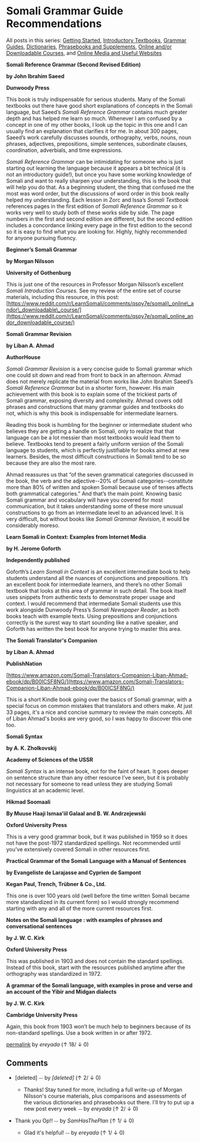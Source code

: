 # Somali Grammar Guide Recommendations

All posts in this series: [Getting Started](https://www.reddit.com/r/LearnSomali/comments/qdnyom/imo_the_best_advice_on_starting_to_learn_somali/), [Introductory Textbooks](https://www.reddit.com/r/LearnSomali/comments/qdo41c/somali_introductory_textbook_recommendations/), [Grammar Guides](https://www.reddit.com/r/LearnSomali/comments/qdt9v0/somali_grammar_guide_recommendations/), [Dictionaries](https://www.reddit.com/r/LearnSomali/comments/qipldz/somali_dictionary_recommendations/), [Phrasebooks and Supplements](https://www.reddit.com/r/LearnSomali/comments/qnobor/somali_phrasebook_and_supplemental_resource/), [Online and/or Downloadable Courses](https://www.reddit.com/r/LearnSomali/comments/qspy7e/somali_online_andor_downloadable_course/), and [Online Media and Useful Websites](https://www.reddit.com/r/LearnSomali/comments/qxkazs/somali_online_media_and_useful_website/)



**Somali Reference Grammar (Second Revised Edition)**

**by John Ibrahim Saeed**

**Dunwoody Press**

This book is truly indispensable for serious students. Many of the Somali textbooks out there have good short explanations of concepts in the Somali language, but Saeed’s *Somali Reference Grammar* contains much greater depth and has helped me learn so much. Whenever I am confused by a concept in one of my other books, I look up the topic in this one and I can usually find an explanation that clarifies it for me. In about 300 pages, Saeed’s work carefully discusses sounds, orthography, verbs, nouns, noun phrases, adjectives, prepositions, simple sentences, subordinate clauses, coordination, adverbials, and time expressions.

*Somali Reference Grammar* can be intimidating for someone who is just starting out learning the language because it appears a bit technical (it is not an introductory guide!), but once you have some working knowledge of Somali and want to really sharpen your understanding, this is the book that will help you do that. As a beginning student, the thing that confused me the most was word order, but the discussions of word order in this book really helped my understanding. Each lesson in Zorc and Issa’s *Somali Textbook* references pages in the first edition of *Somali Reference Grammar* so it works very well to study both of these works side by side. The page numbers in the first and second edition are different, but the second edition includes a concordance linking every page in the first edition to the second so it is easy to find what you are looking for. Highly, highly recommended for anyone pursuing fluency.





**Beginner’s Somali Grammar**

**by Morgan Nilsson**

**University of Gothenburg**

This is just one of the resources in Professor Morgan Nilsson’s excellent *Somali Introduction Courses.* See my review of the entire set of course materials, including this resource, in this post: [https://www.reddit.com/r/LearnSomali/comments/qspy7e/somali\_online\_andor\_downloadable\_course/](https://www.reddit.com/r/LearnSomali/comments/qspy7e/somali_online_andor_downloadable_course/)





**Somali Grammar Revision**

**by Liban A. Ahmad**

**AuthorHouse**

*Somali Grammar Revision* is a very concise guide to Somali grammar which one could sit down and read from front to back in an afternoon. Ahmad does not merely replicate the material from works like John Ibrahim Saeed’s *Somali Reference Grammar* but in a shorter form, however. His main achievement with this book is to explain some of the trickiest parts of Somali grammar, exposing diversity and complexity. Ahmad covers odd phrases and constructions that many grammar guides and textbooks do not, which is why this book is indispensable for intermediate learners.

Reading this book is humbling for the beginner or intermediate student who believes they are getting a handle on Somali, only to realize that that language can be a lot messier than most textbooks would lead them to believe. Textbooks tend to present a fairly uniform version of the Somali language to students, which is perfectly justifiable for books aimed at new learners. Besides, the most difficult constructions in Somali tend to be so because they are also the most rare.

Ahmad reassures us that “of the seven grammatical categories discussed in the book, the verb and the adjective--20% of Somali categories--constitute more than 80% of written and spoken Somali because use of tenses affects both grammatical categories.” And that’s the main point. Knowing basic Somali grammar and vocabulary will have you covered for most communication, but it takes understanding some of these more unusual constructions to go from an intermediate level to an advanced level. It is very difficult, but without books like *Somali Grammar Revision*, it would be considerably moreso.





**Learn Somali in Context: Examples from Internet Media**

**by H. Jerome Goforth**

**Independently published**

Goforth’s *Learn Somali in Context* is an excellent intermediate book to help students understand all the nuances of conjunctions and prepositions. It’s an excellent book for intermediate learners, and there’s no other Somali textbook that looks at this area of grammar in such detail. The book itself uses snippets from authentic texts to demonstrate proper usage and context. I would recommend that intermediate Somali students use this work alongside Dunwoody Press’s *Somali Newspaper Reader*, as both books teach with example texts. Using prepositions and conjunctions correctly is the surest way to start sounding like a native speaker, and Goforth has written the best book for anyone trying to master this area.





**The Somali Translator's Companion**

**by Liban A. Ahmad**

**PublishNation**

[https://www.amazon.com/Somali-Translators-Companion-Liban-Ahmad-ebook/dp/B00ICSF8NG/](https://www.amazon.com/Somali-Translators-Companion-Liban-Ahmad-ebook/dp/B00ICSF8NG/)

This is a short Kindle book going over the basics of Somali grammar, with a special focus on common mistakes that translators and others make. At just 33 pages, it's a nice and concise summary to review the main concepts. All of Liban Ahmad's books are very good, so I was happy to discover this one too.





**Somali Syntax**

**by A. K. Zholkovskij**

**Academy of Sciences of the USSR**

*Somali Syntax* is an intense book, not for the faint of heart. It goes deeper on sentence structure than any other resource I’ve seen, but it is probably not necessary for someone to read unless they are studying Somali linguistics at an academic level.





**Hikmad Soomaali**

**By Muuse Haaji Ismaa’iil Galaal and B. W. Andrzejewski**

**Oxford University Press**

This is a very good grammar book, but it was published in 1959 so it does not have the post-1972 standardized spellings. Not recommended until you’ve extensively covered Somali in other resources first.





**Practical Grammar of the Somali Language with a Manual of Sentences**

**by Evangeliste de Larajasse and Cyprien de Sampont**

**Kegan Paul, Trench, Trübner &amp; Co., Ltd.**

This one is over 100 years old (well before the time written Somali became more standardized in its current form) so I would strongly recommend starting with any and all of the more current resources first.





**Notes on the Somali language : with examples of phrases and conversational sentences**

**by J. W. C. Kirk**

**Oxford University Press**

This was published in 1903 and does not contain the standard spellings. Instead of this book, start with the resources published anytime after the orthography was standardized in 1972.





**A grammar of the Somali language, with examples in prose and verse and an account of the Yibir and Midgan dialects**

**by J. W. C. Kirk**

**Cambridge University Press**

Again, this book from 1903 won’t be much help to beginners because of its non-standard spellings. Use a book written in or after 1972.

[permalink](http://reddit.com/r/LearnSomali/comments/qdt9v0/somali_grammar_guide_recommendations/)
by *ereyada* (↑ 18/ ↓ 0)

## Comments

- [deleted] ⏤ by *[deleted]* (↑ 2/ ↓ 0)
	- Thanks! Stay tuned for more, including a full write-up of Morgan Nilsson's course materials, plus comparisons and assessments of the various dictionaries and phrasebooks out there. I'll try to put up a new post every week ⏤ by *ereyada* (↑ 2/ ↓ 0)

- Thank you Op!! ⏤ by *SamHasThePlan* (↑ 1/ ↓ 0)
	- Glad it's helpful! ⏤ by *ereyada* (↑ 1/ ↓ 0)


